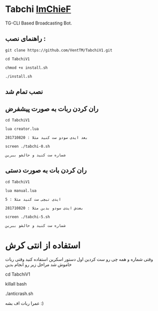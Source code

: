 # Tabchi [ImChieF](t.me/ImChieF)

TG-CLI Based Broadcasting Bot.

## راهنمای نصب :
```
git clone https://github.com/VentTM/TabchiV1.git

cd TabchiV1

chmod +x install.sh

./install.sh
```
## نصب تمام شد

## ران کردن ربات به صورت پیشفرض
```
cd TabchiV1

lua creator.lua

بعد ایدی سودو ست کنید مثلا : 281710820

screen ./tabchi-0.sh

شماره ست کنید و حالشو ببرین
```
## ران کردن بات به صورت دستی
```
cd TabchiV1

lua manual.lua

ایدی تبچی ست کنید مثلا : 5

بعدش ایدی سودو بدین مثلا : 281710820

screen ./tabchi-5.sh

شماره ست کنید و حالشو ببرین
```
# استفاده از انتی کرش

وقتی شماره و همه چی رو ست کردین اول دستور اسکرین استفاده کنید وقتی ربات خاموش شد مراحل زیر رو انجام بدین

cd TabchiV1

killall bash

./anticrash.sh

عمرا ربات اف بشه :)
